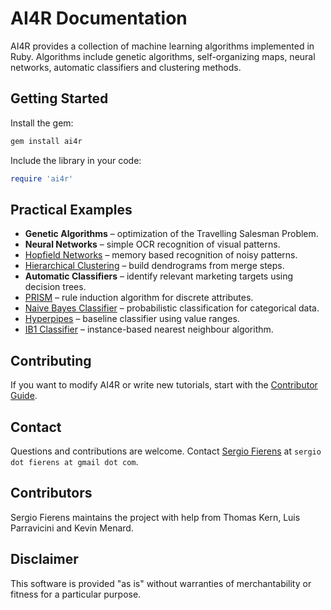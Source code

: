 # AI4R Documentation

AI4R provides a collection of machine learning algorithms implemented in Ruby. Algorithms include genetic algorithms, self-organizing maps, neural networks, automatic classifiers and clustering methods.

## Getting Started

Install the gem:

```bash
gem install ai4r
```

Include the library in your code:

```ruby
require 'ai4r'
```

## Practical Examples

* **Genetic Algorithms** – optimization of the Travelling Salesman Problem.
* **Neural Networks** – simple OCR recognition of visual patterns.
* [Hopfield Networks](hopfield_network.md) – memory based recognition of noisy patterns.
* [Hierarchical Clustering](hierarchical_clustering.md) – build dendrograms from merge steps.
* **Automatic Classifiers** – identify relevant marketing targets using decision trees.
* [PRISM](prism.md) – rule induction algorithm for discrete attributes.
* [Naive Bayes Classifier](naive_bayes.md) – probabilistic classification for categorical data.
* [Hyperpipes](hyperpipes.md) – baseline classifier using value ranges.
* [IB1 Classifier](ib1.md) – instance-based nearest neighbour algorithm.

## Contributing

If you want to modify AI4R or write new tutorials, start with the
[Contributor Guide](contributor_guide.md).

## Contact

Questions and contributions are welcome. Contact [Sergio Fierens](https://github.com/SergioFierens) at `sergio dot fierens at gmail dot com`.

## Contributors

Sergio Fierens maintains the project with help from Thomas Kern, Luis Parravicini and Kevin Menard.

## Disclaimer

This software is provided "as is" without warranties of merchantability or fitness for a particular purpose.
